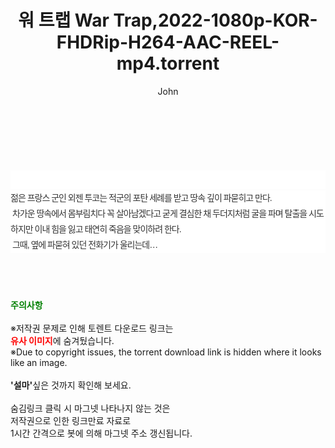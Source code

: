 ﻿---
layout: post
title:  "워 트랩 War Trap,2022-1080p-KOR-FHDRip-H264-AAC-REEL-mp4.torrent"
author: John
categories: [ 영화 ]
tags: [  ]
image:  
description: "워 트랩 War Trap,2022-1080p-KOR-FHDRip-H264-AAC-REEL-mp4 torrent 정보 공유"
toc: true
toc_sticky: true
---

<br>
<div class="view-img">
<a class="view_image" href="http://torrentmobile62.com/bbs/view_image.php?fn=%2Fdata%2Ffile%2Fmovie%2F1040166539_0y5ZjhUi_9578b0d828722a5e7dd2fc86274453b250d78757.jpg" target="_blank"><img alt="" class="img-tag" content="http://torrentmobile62.com/data/file/movie/1040166539_0y5ZjhUi_9578b0d828722a5e7dd2fc86274453b250d78757.jpg" itemprop="image" src="http://torrentmobile62.com/data/file/movie/1040166539_0y5ZjhUi_9578b0d828722a5e7dd2fc86274453b250d78757.jpg"/></a><a class="view_image" href="http://torrentmobile62.com/bbs/view_image.php?fn=%2Fdata%2Ffile%2Fmovie%2F1040166539_Iho3s12p_9b51f3604d997e0c080c765c3e2059a077838c4f.jpg" target="_blank"><img alt="" class="img-tag" content="http://torrentmobile62.com/data/file/movie/1040166539_Iho3s12p_9b51f3604d997e0c080c765c3e2059a077838c4f.jpg" itemprop="image" src="http://torrentmobile62.com/data/file/movie/1040166539_Iho3s12p_9b51f3604d997e0c080c765c3e2059a077838c4f.jpg"/></a></div><div class="view-content" itemprop="description">
<p><br/></p><div class="title_area" style="margin:0px 0px 9px;padding:0px;list-style:none;font-family:'나눔고딕', NanumGothic, '돋움', Dotum, Helvetica, 'AppleSDGothicNeo-Medium', AppleGothic, sans-serif;height:30px;float:none;background-color:rgb(255,255,255);"><h4 class="h_story" style="margin:5px 10px 0px 0px;padding:0px;list-style:none;font-family:'돋움', sans-serif;height:18px;width:49px;background:url(&quot;https://ssl.pstatic.net/static/movie/2020/10/h_tx_sp5.png&quot;) no-repeat 0px -17px;float:left;"><strong class="blind" style="margin:0px;padding:0px;list-style:none;font-size:0px;font-family:inherit;color:inherit;width:1px;height:1px;line-height:0;">줄거리</strong></h4></div><p class="con_tx" style="margin-top:-7px;margin-bottom:-6px;list-style:none;font-size:14px;font-family:'나눔고딕', NanumGothic, '돋움', Dotum, Helvetica, 'AppleSDGothicNeo-Medium', AppleGothic, sans-serif;color:rgb(51,51,51);background-image:url(&quot;https://ssl.pstatic.net/static/movie/2014/01/blank.gif&quot;);letter-spacing:-1px;line-height:25px;background-color:rgb(255,255,255);">젊은 프랑스 군인 외젠 투코는 적군의 포탄 세례를 받고 땅속 깊이 파묻히고 만다.<br style="list-style:none;font-size:12px;font-family:'돋움', sans-serif;color:rgb(0,0,0);"/> 차가운 땅속에서 몸부림치다 꼭 살아남겠다고 굳게 결심한 채 두더지처럼 굴을 파며 탈출을 시도하지만 이내 힘을 잃고 태연히 죽음을 맞이하려 한다.<br style="list-style:none;font-size:12px;font-family:'돋움', sans-serif;color:rgb(0,0,0);"/> 그때, 옆에 파묻혀 있던 전화기가 울리는데…</p> </div>
    
<br><br><br>
<p data-ke-size="size16"><b><span style="color: green;">주의사항</span></b><br /><br />※저작권 문제로 인해 토렌트 다운로드 링크는<br /><b><span style="color: red;">유사 이미지</span></b>에 숨겨뒀습니다.<br />※Due to copyright issues, the torrent download link is hidden where it looks like an image.<br /><br /><b>'설마'</b>싶은 것까지 확인해 보세요.<br /><br />숨김링크 클릭 시 마그넷 나타나지 않는 것은<br />저작권으로 인한 링크만료 자료로<br />1시간 간격으로 봇에 의해 마그넷 주소 갱신됩니다.</p>
